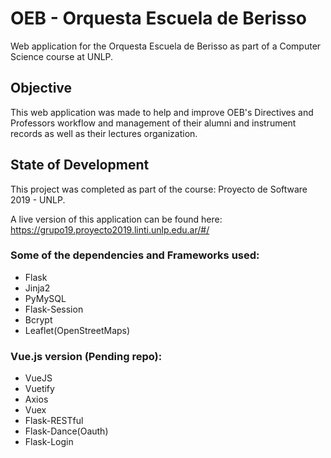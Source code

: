 # OEB - Orquesta Escuela de Berisso

Web application for the Orquesta Escuela de Berisso as part of a Computer Science course at UNLP. 

## Objective

This web application was made to help and improve OEB's Directives and Professors workflow and management of their alumni and instrument records as well as their lectures organization.  

## State of Development

This project was completed as part of the course: Proyecto de Software 2019 - UNLP. 

A live version of this application can be found here: https://grupo19.proyecto2019.linti.unlp.edu.ar/#/

### Some of the dependencies and Frameworks used:

- Flask 
- Jinja2
- PyMySQL
- Flask-Session
- Bcrypt
- Leaflet(OpenStreetMaps)

### Vue.js version (Pending repo):

- VueJS
- Vuetify
- Axios
- Vuex
- Flask-RESTful
- Flask-Dance(Oauth)
- Flask-Login
